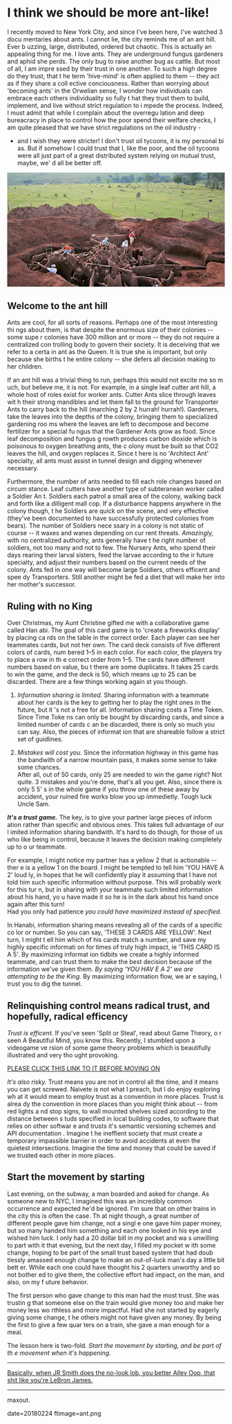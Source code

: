 
# I think we should be more ant-like!  

I recently moved to New York City, and since I've been here, I've watched 3 docu
mentaries about ants.  I cannot lie, the city reminds me of an ant hill.  Ever b
uzzing, large, distributed, ordered but chaotic.  This is actually an appealing 
thing for me.  I love ants.  They are underground fungus gardeners and aphid she
perds.  The only bug to raise another bug as cattle. But most of all, I am impre
ssed by their trust in one another.  To such a high degree do they trust, that t
he term 'hive-mind' is often applied to them -- they act as if they share a coll
ective conciousness. Rather than worrying about 'becoming ants' in the Orwelian 
sense, I wonder how individuals can embrace each others individuality so fully t
hat they trust them to build, implement, and live without strict regulation to i
mpede the process. Indeed, I must admit that while I complain about the overregu
lation and deep bureacracy in place to control how the poor spend their welfare 
checks, I am quite pleased that we have strict regulations on the oil industry -
- and I wish they were stricter! I don't trust oil tycoons, it is my personal bi
as. But if somehow I could trust that I, like the poor, and the oil tycoons were
 all just part of a great distributed system relying on mutual trust, maybe, we'
d all be better off.

![Enormous leaf-cutter anthill excavation](images/anthill.jpg)

## Welcome to the ant hill 

Ants are cool, for all sorts of reasons. Perhaps one of the most interesting thi
ngs about them, is that despite the enormous size of their colonies -- some supe
r colonies have 300 million ant or more -- they do not require a centralized con
trolling body to govern their society.  It is deceiving that we refer to a certa
in ant as the Queen.  It is true she is important, but only because she births t
he entire colony -- she defers all decision making to her children.

If an ant hill was a trivial thing to run, perhaps this would not excite me so m
uch, but believe me, it is not. For example, in a single leaf cutter ant hill, a
 whole host of roles exist for worker ants. Cutter Ants slice through leaves wit
h their strong mandibles and let them fall to the ground for Transporter Ants to
 carry back to the hill (marching 2 by 2 hurrah! hurrah!).  Gardeners, take the 
leaves into the depths of the colony, bringing them to specialized gardening roo
ms where the leaves are left to decompose and become fertilizer for a special fu
ngus that the Gardener Ants grow as food.  Since leaf decomposition and fungus g
rowth produces carbon dioxide which is poisonous to oxygen breathing ants, the c
olony must be built so that CO2 leaves the hill, and oxygen replaces it. Since t
here is no 'Architect Ant' specialty, all ants must assist in tunnel design and 
digging whenever necessary. 

Furthermore, the number of ants needed to fill each role changes based on circum
stance. Leaf cutters have another type of subteranean worker called a Soldier An
t.  Soldiers each patrol a small area of the colony, walking back and forth like
 a dilligent mall cop. If a disturbance happens anywhere in the colony though, t
he Soldiers are quick on the scene, and very effective (they've been documented 
to have successfully protected colonies from bears). The number of Soldiers nece
ssary in a colony is not static of course -- it waxes and wanes depending on cur
rent threats.  *Amazingly,* with no centralized authority, ants generally have t
he right number of soldiers, not too many and not to few.  The Nursery Ants, who
 spend their days rearing their larval sisters, feed the larvae according to the
ir future specialty, and adjust their numbers based on the current needs of the 
colony. Ants fed in one way will become large Soldiers, others efficent and spee
dy Transporters.  Still another might be fed a diet that will make her into her 
mother's successor.  

## Ruling with no King

Over Christmas, my Aunt Christine gifted me with a collaborative game called Han
abi. The goal of this card game is to 'create a fireworks display' by placing ca
rds on the table in the correct order.  Each player can see her teammates cards,
 but not her own.  The card deck consists of five different colors of cards, num
bered 1–5 in each color.  For each color, the players try to place a row in th
e correct order from 1–5.  The cards have different numbers based on value, bu
t there are some duplicates.  It takes 25 cards to win the game, and the deck is
 50, which means up to 25 can be discarded. There are a few things working again
st you though.

 1. *Information sharing is limited.* Sharing information with a teammate about 
her cards is the key to getting her to play the right ones in the future, but it
's not a free for all.  Information sharing costs a Time Token.  Since Time Toke
ns can only be bought by discarding cards, and since a limited number of cards c
an be discarded, there is only so much you can say. Also, the pieces of informat
ion that are shareable follow a strict set of guidlines.

 2. *Mistakes will cost you.* Since the information highway in this game has the
 bandwith of a narrow mountain pass, it makes some sense to take some chances.  
After all, out of 50 cards, only 25 are needed to win the game right? Not quite.
 3 mistakes and you're done, that's all you get.  Also, since there is only 5 5'
s in the whole game if you throw one of these away by accident, your ruined fire
works blow you up immedietly. Tough luck Uncle Sam.

***It's a trust game.*** The key, is to give your partner large pieces of inform
ation rather than specific and obvious ones.  This takes full advantage of our l
imited information sharing bandwith. It's hard to do though, for those of us who
 like being in control, because it leaves the decision making completely up to o
ur teammate.

For example, I might notice my partner has a yellow 2 that is actionable -- ther
e is a yellow 1 on the board. I might be tempted to tell him 'YOU HAVE A 2' loud
ly, in hopes that he will confidently play it assuming that I have not told him 
such specific information without purpose.  This will probably work for this tur
n, but in sharing with your teammate such limited information about his hand, yo
u have made it so he is in the dark about his hand once again after this turn!  
Had you only had patience *you could have maximized instead of specified.*

In Hanabi, information sharing means revealing all of the cards of a specific co
lor or number.  So you can say, 'THESE 3 CARDS ARE YELLOW'. Next turn, I might t
ell him which of his cards match a number, and save my highly specific informati
on for times of truly high impact, ie 'THIS CARD IS A 5'. By maximizing informat
ion tidbits we create a highly informed teammate, and can trust them to make the
 best decision because of the information we've given them.  *By saying 'YOU HAV
E A 2' we are attempting to be the King.*  By maximizing information flow, we ar
e saying, I trust you to dig the tunnel.

## Relinquishing control means radical trust, and hopefully, radical efficency

*Trust is efficent.*  If you've seen 'Split or Steal', read about Game Theory, o
r seen A Beautiful Mind, you know this. Recently, I stumbled upon a videogame ve
rsion of some game theory problems which is beautifully illustrated and very tho
ught provoking.

[PLEASE CLICK THIS LINK TO IT BEFORE MOVING ON](http://ncase.me/trust/)

*It's also risky.* Trust means you are not in control all the time, and it means
 you can get screwed.  Naivete is not what I preach, but I do enjoy exploring wh
at it would mean to employ trust as a convention in more places.  Trust is alrea
dy the convention in more places than you might think about -- from red lights a
nd stop signs, to wall mounted shelves sized according to the distance between s
tuds specified in local building codes, to software that relies on other softwar
e and trusts it's semantic versioning schemes and API documentation .  Imagine t
he ineffient society that must create a temporary impassible barrier in order to
 avoid accidents at even the quietest intersections. Imagine the time and money 
that could be saved if we trusted each other in more places.  

## Start the movement by starting

Last evening, on the subway, a man boarded and asked for change. As someone new 
to NYC, I imagined this was an incredibly common occurrence and expected he'd be
 ignored.  I'm sure that on other trains in the city this is often the case.  Th
at night though, a great number of different people gave him change, not a singl
e one gave him paper money, but so many handed him something and each one looked
 in his eye and wished him luck. I only had a 20 dollar bill in my pocket and wa
s unwilling to part with it that evening, but the next day, I filled my pocket w
ith some change, hoping to be part of the small trust based system that had doub
tlessly amassed enough change to make an out-of-luck man's day a little bit bett
er.  While each one could have thought his 2 quarters unworthy and so not bother
ed to give them, the collective effort had impact, on the man, and also, on my f
uture behavior.

The first person who gave change to this man had the most trust. She was trustin
g that someone else on the train would give money too and make her money less wo
rthless and more impactful. Had she not started by eagerly giving some change, t
he others might not have given any money.  By being the first to give a few quar
ters on a train, she gave a man enough for a meal.

The lesson here is two-fold.  *Start the movement by starting, and be part of th
e movement when it's happening.*

---

[Basically, when JR Smith does the no-look lob, you better Alley Oop, that shit 
like you're LeBron James.](https://www.youtube.com/watch?v=s62H3MFIW6s) 

---

maxout.

date=20180224
ftimage=ant.png
